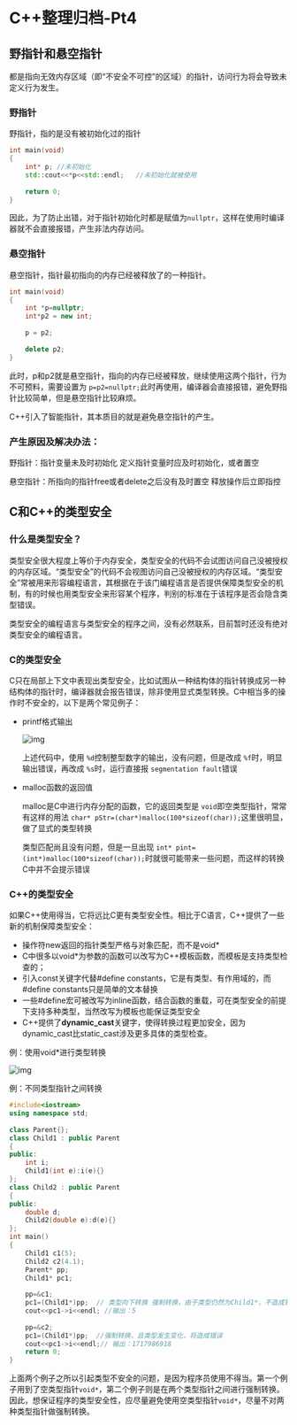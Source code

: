# C++整理归档-Pt4

## 野指针和悬空指针

都是指向无效内存区域（即“不安全不可控”的区域）的指针，访问行为将会导致未定义行为发生。

### 野指针

野指针，指的是没有被初始化过的指针

```C++
int main(void)
{
    int* p;	//未初始化
    std::cout<<*p<<std::endl;	//未初始化就被使用
    
    return 0;
}
```

因此，为了防止出错，对于指针初始化时都是赋值为`nullptr`，这样在使用时编译器就不会直接报错，产生非法内存访问。

### 悬空指针

悬空指针，指针最初指向的内存已经被释放了的一种指针。

```C++
int main(void)
{
    int *p=nullptr;
    int*p2 = new int;
    
    p = p2;
    
    delete p2;
}
```

此时，p和p2就是悬空指针，指向的内存已经被释放，继续使用这两个指针，行为不可预料，需要设置为 `p=p2=nullptr;`此时再使用，编译器会直接报错，避免野指针比较简单，但是悬空指针比较麻烦。

C++引入了智能指针，其本质目的就是避免悬空指针的产生。

### 产生原因及解决办法：

野指针：指针变量未及时初始化    定义指针变量时应及时初始化，或者置空

悬空指针：所指向的指针free或者delete之后没有及时置空  释放操作后立即指控

## C和C++的类型安全

### 什么是类型安全？

类型安全很大程度上等价于内存安全，类型安全的代码不会试图访问自己没被授权的内存区域。“类型安全”的代码不会视图访问自己没被授权的内存区域。“类型安全”常被用来形容编程语言，其根据在于该门编程语言是否提供保障类型安全的机制，有的时候也用类型安全来形容某个程序，判别的标准在于该程序是否会隐含类型错误。

类型安全的编程语言与类型安全的程序之间，没有必然联系，目前暂时还没有绝对类型安全的编程语言。

### C的类型安全

C只在局部上下文中表现出类型安全，比如试图从一种结构体的指针转换成另一种结构体的指针时，编译器就会报告错误，除非使用显式类型转换。C中相当多的操作时不安全的，以下是两个常见例子：

- printf格式输出

  ![img](https://axiu-image-bed.oss-cn-shanghai.aliyuncs.com/img/202205212341869.png)

  上述代码中，使用 `%d`控制整型数字的输出，没有问题，但是改成 `%f`时，明显输出错误，再改成 `%s`时，运行直接报 `segmentation fault`错误

- malloc函数的返回值

  malloc是C中进行内存分配的函数，它的返回类型是 `void`即空类型指针，常常有这样的用法 `char* pStr=(char*)malloc(100*sizeof(char));`这里很明显，做了显式的类型转换

  类型匹配尚且没有问题，但是一旦出现 `int* pint=(int*)malloc(100*sizeof(char));`时就很可能带来一些问题，而这样的转换C中并不会提示错误

### C++的类型安全

如果C++使用得当，它将远比C更有类型安全性。相比于C语言，C++提供了一些新的机制保障类型安全：

- 操作符new返回的指针类型严格与对象匹配，而不是void*
- C中很多以void*为参数的函数可以改写为C++模板函数，而模板是支持类型检查的；
- 引入const关键字代替#define constants，它是有类型、有作用域的，而#define constants只是简单的文本替换
- 一些#define宏可被改写为inline函数，结合函数的重载，可在类型安全的前提下支持多种类型，当然改写为模板也能保证类型安全
- C++提供了**dynamic_cast**关键字，使得转换过程更加安全，因为dynamic_cast比static_cast涉及更多具体的类型检查。

例：使用void*进行类型转换

![img](https://axiu-image-bed.oss-cn-shanghai.aliyuncs.com/img/202205212341679.png)

例：不同类型指针之间转换

```C++
#include<iostream>
using namespace std;
 
class Parent{};
class Child1 : public Parent
{
public:
	int i;
	Child1(int e):i(e){}
};
class Child2 : public Parent
{
public:
	double d;
	Child2(double e):d(e){}
};
int main()
{
	Child1 c1(5);
	Child2 c2(4.1);
	Parent* pp;
	Child1* pc1;
 	
	pp=&c1; 
	pc1=(Child1*)pp;  // 类型向下转换 强制转换，由于类型仍然为Child1*，不造成错误
	cout<<pc1->i<<endl; //输出：5
 
	pp=&c2;
	pc1=(Child1*)pp;  //强制转换，且类型发生变化，将造成错误
	cout<<pc1->i<<endl;// 输出：1717986918
	return 0;
}

```

上面两个例子之所以引起类型不安全的问题，是因为程序员使用不得当。第一个例子用到了空类型指针`void*`，第二个例子则是在两个类型指针之间进行强制转换。因此，想保证程序的类型安全性，应尽量避免使用空类型指针`void*`，尽量不对两种类型指针做强制转换。
